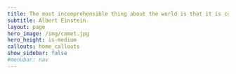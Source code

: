 ```yaml
---
title: The most incomprehensible thing about the world is that it is comprehensible.
subtitle: Albert Einstein
layout: page
hero_image: /img/comet.jpg
hero_height: is-medium
callouts: home_callouts
show_sidebar: false
#menubar: nav
---
```

